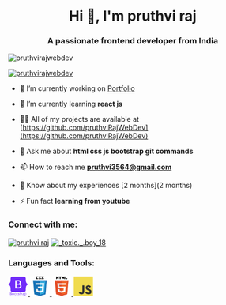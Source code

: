 <h1 align="center">Hi 👋, I'm pruthvi raj</h1>
<h3 align="center">A passionate frontend developer from India</h3>

<p align="left"> <img src="https://komarev.com/ghpvc/?username=pruthvirajwebdev&label=Profile%20views&color=0e75b6&style=flat" alt="pruthvirajwebdev" /> </p>

<p align="left"> <a href="https://github.com/ryo-ma/github-profile-trophy"><img src="https://github-profile-trophy.vercel.app/?username=pruthvirajwebdev" alt="pruthvirajwebdev" /></a> </p>

- 🔭 I’m currently working on [Portfolio](https://github.com/pruthviRajWebDev/Portfolio/tree/main/Portfolio)

- 🌱 I’m currently learning **react js**

- 👨‍💻 All of my projects are available at [https://github.com/pruthviRajWebDev](https://github.com/pruthviRajWebDev)

- 💬 Ask me about **html css js bootstrap git commands**

- 📫 How to reach me **pruthvi3564@gmail.com**

- 📄 Know about my experiences [2 months](2 months)

- ⚡ Fun fact **learning from youtube**

<h3 align="left">Connect with me:</h3>
<p align="left">
<a href="https://linkedin.com/in/pruthvi raj" target="blank"><img align="center" src="https://raw.githubusercontent.com/rahuldkjain/github-profile-readme-generator/master/src/images/icons/Social/linked-in-alt.svg" alt="pruthvi raj" height="30" width="40" /></a>
<a href="https://instagram.com/_toxic._.boy_18" target="blank"><img align="center" src="https://raw.githubusercontent.com/rahuldkjain/github-profile-readme-generator/master/src/images/icons/Social/instagram.svg" alt="_toxic._.boy_18" height="30" width="40" /></a>
</p>

<h3 align="left">Languages and Tools:</h3>
<p align="left"> <a href="https://getbootstrap.com" target="_blank" rel="noreferrer"> <img src="https://raw.githubusercontent.com/devicons/devicon/master/icons/bootstrap/bootstrap-plain-wordmark.svg" alt="bootstrap" width="40" height="40"/> </a> <a href="https://www.w3schools.com/css/" target="_blank" rel="noreferrer"> <img src="https://raw.githubusercontent.com/devicons/devicon/master/icons/css3/css3-original-wordmark.svg" alt="css3" width="40" height="40"/> </a> <a href="https://www.w3.org/html/" target="_blank" rel="noreferrer"> <img src="https://raw.githubusercontent.com/devicons/devicon/master/icons/html5/html5-original-wordmark.svg" alt="html5" width="40" height="40"/> </a> <a href="https://developer.mozilla.org/en-US/docs/Web/JavaScript" target="_blank" rel="noreferrer"> <img src="https://raw.githubusercontent.com/devicons/devicon/master/icons/javascript/javascript-original.svg" alt="javascript" width="40" height="40"/> </a> </p>

